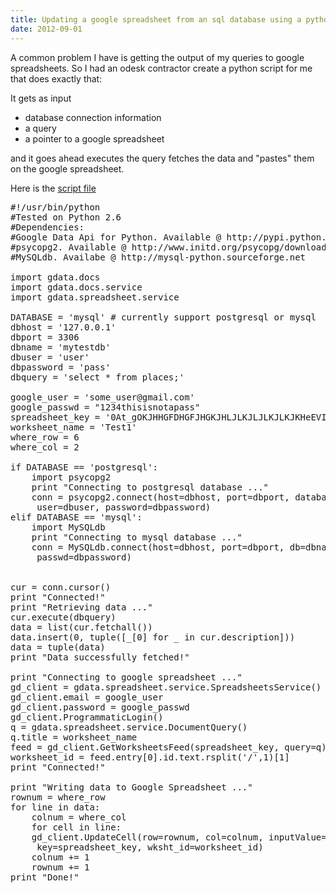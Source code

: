 ```yaml
---
title: Updating a google spreadsheet from an sql database using a python script
date: 2012-09-01
---
```


A common problem I have is getting the output of my queries to google spreadsheets.
So I had an odesk contractor create a python script for me that does exactly that:

It gets as input 
* database connection information
* a query
* a pointer to a google spreadsheet

and it goes ahead executes the query fetches the data and "pastes" them on the google spreadsheet.

Here is the [script file](db2google.py)

<pre>
#!/usr/bin/python
#Tested on Python 2.6
#Dependencies:
#Google Data Api for Python. Available @ http://pypi.python.org/pypi/gdata
#psycopg2. Available @ http://www.initd.org/psycopg/download
#MySQLdb. Availabe @ http://mysql-python.sourceforge.net

import gdata.docs
import gdata.docs.service
import gdata.spreadsheet.service

DATABASE = 'mysql' # currently support postgresql or mysql
dbhost = '127.0.0.1'
dbport = 3306
dbname = 'mytestdb'
dbuser = 'user'
dbpassword = 'pass'
dbquery = 'select * from places;'

google_user = 'some_user@gmail.com'
google_passwd = "1234thisisnotapass"
spreadsheet_key = '0At_gOKJHHGFDHGFJHGKJHLJLKJLJLKJLKJKHeEVIVHc'
worksheet_name = 'Test1'
where_row = 6
where_col = 2

if DATABASE == 'postgresql':
    import psycopg2
    print "Connecting to postgresql database ..."
    conn = psycopg2.connect(host=dbhost, port=dbport, database=dbname,
     user=dbuser, password=dbpassword)
elif DATABASE == 'mysql':
    import MySQLdb
    print "Connecting to mysql database ..."
    conn = MySQLdb.connect(host=dbhost, port=dbport, db=dbname, user=dbuser,
     passwd=dbpassword)


cur = conn.cursor()
print "Connected!"
print "Retrieving data ..."
cur.execute(dbquery)
data = list(cur.fetchall())
data.insert(0, tuple([_[0] for _ in cur.description]))
data = tuple(data)
print "Data successfully fetched!"

print "Connecting to google spreadsheet ..."
gd_client = gdata.spreadsheet.service.SpreadsheetsService()
gd_client.email = google_user
gd_client.password = google_passwd
gd_client.ProgrammaticLogin()
q = gdata.spreadsheet.service.DocumentQuery()
q.title = worksheet_name
feed = gd_client.GetWorksheetsFeed(spreadsheet_key, query=q)
worksheet_id = feed.entry[0].id.text.rsplit('/',1)[1]
print "Connected!"

print "Writing data to Google Spreadsheet ..."
rownum = where_row
for line in data:
    colnum = where_col
    for cell in line:
	gd_client.UpdateCell(row=rownum, col=colnum, inputValue=str(cell), 
	 key=spreadsheet_key, wksht_id=worksheet_id)
	colnum += 1
    rownum += 1
print "Done!"
</pre>
